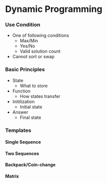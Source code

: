 # Dynamic Programming

### Use Condition

* One of following conditions
  * Max/Min
  * Yes/No
  * Valid solution count
* Cannot sort or swap

### Basic Principles

* State
  * What to store
* Function
  * How states transfer
* Initilization
  * Initial state
* Answer
  * Final state

### Templates

#### Single Sequence



#### Two Sequences

#### Backpack/Coin-change

#### Matrix

